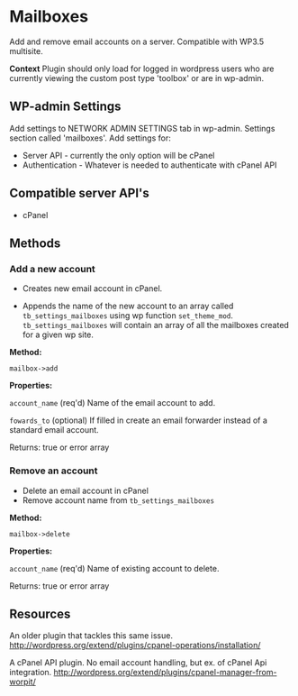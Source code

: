# Mailboxes

Add and remove email accounts on a server. Compatible with WP3.5 multisite.

**Context** Plugin should only load for logged in wordpress users who are currently viewing the custom post type 'toolbox' or are in wp-admin.

## WP-admin Settings

Add settings to NETWORK ADMIN SETTINGS tab in wp-admin. Settings section called 'mailboxes'. Add settings for:

* Server API - currently the only option will be cPanel
* Authentication - Whatever is needed to authenticate with cPanel API

## Compatible server API's

* cPanel

## Methods 

### Add a new account

* Creates new email account in cPanel.
 
* Appends the name of the new account to an array called `tb_settings_mailboxes` using wp function `set_theme_mod`. `tb_settings_mailboxes` will contain an array of all the mailboxes created for a given wp site.

**Method:** 

`mailbox->add` 

**Properties:** 

`account_name` (req'd) Name of the email account to add.

`fowards_to` (optional) If filled in create an email forwarder instead of a standard email account.

Returns: true or error array

### Remove an account

* Delete an email account in cPanel
* Remove account name from `tb_settings_mailboxes`

**Method:** 

`mailbox->delete` 

**Properties:** 

`account_name` (req'd) Name of existing account to delete.

Returns: true or error array

## Resources

An older plugin that tackles this same issue. http://wordpress.org/extend/plugins/cpanel-operations/installation/

A cPanel API plugin. No email account handling, but ex. of cPanel Api integration. http://wordpress.org/extend/plugins/cpanel-manager-from-worpit/

